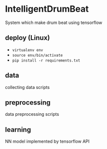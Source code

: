 # IntelligentDrumBeat
System which make drum beat using tensorflow

## deploy (Linux)
- `virtualenv env`
- `source env/bin/activate`
- `pip install -r requirements.txt`

## data
collecting data scripts

## preprocessing
data preprocessing scripts

## learning
NN model implemented by tensorflow API
